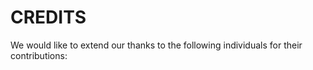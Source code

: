# CREDITS

We would like to extend our thanks to the following individuals for their contributions: 

